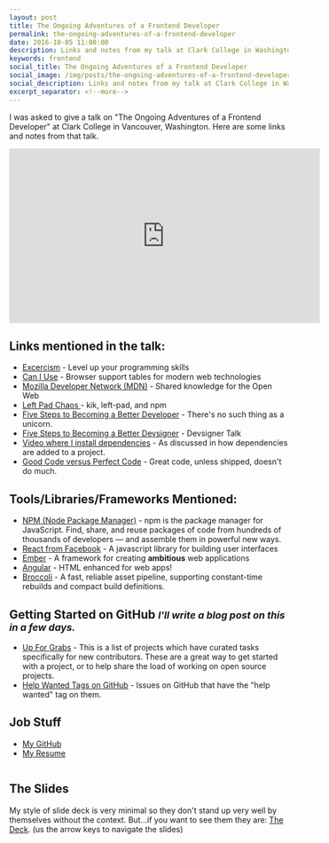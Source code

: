 ```yaml
---
layout: post
title: The Ongoing Adventures of a Frontend Developer
permalink: the-ongoing-adventures-of-a-frontend-developer
date: 2016-10-05 11:00:00
description: Links and notes from my talk at Clark College in Washington.
keywords: frontend
social_title: The Ongoing Adventures of a Frontend Developer
social_image: /img/posts/the-ongoing-adventures-of-a-frontend-developer.jpg
social_description: Links and notes from my talk at Clark College in Washington about what a day in the life of a frontend web developer is like.
excerpt_separator: <!--more-->
---
```


I was asked to give a talk on "The Ongoing Adventures of a Frontend Developer" at Clark College in Vancouver, Washington. Here are some links and notes from that talk.

<!--more-->

<iframe width="560" height="315" src="https://www.youtube.com/embed/yzGFjVa4u_o" frameborder="0" allowfullscreen></iframe>

## Links mentioned in the talk:
* <a target="_blank" rel="noopener" href="http://exercism.io/">Excercism</a> - Level up your programming skills
* <a target="_blank" rel="noopener" href="http://caniuse.com/">Can I Use</a> - Browser support tables for modern web technologies
* <a target="_blank" rel="noopener" href="https://developer.mozilla.org/en-US/">Mozilla Developer Network (MDN)</a> - Shared knowledge for the Open Web
* <a target="_blank" rel="noopener" href="http://blog.npmjs.org/post/141577284765/kik-left-pad-and-npm">Left Pad Chaos </a> - kik, left-pad, and npm
* <a target="_blank" rel="noopener" href="/five-steps-to-becoming-a-better-developer">Five Steps to Becoming a Better Developer</a> - There's no such thing as a unicorn.
* <a target="_blank" rel="noopener" href="/devsigner2016">Five Steps to Becoming a Better Devsigner</a> - Devsigner Talk
* <a target="_blank" rel="noopener" href="https://youtu.be/6FN7QU1ZxqA?list=PLHYmM0rBloyTelftsYtk93VgunoYmNkc5">Video where I install dependencies</a> - As discussed in how dependencies are added to a project.
* <a target="_blank" rel="noopener" href="/good-quality-code-perfect-code">Good Code versus Perfect Code</a> - Great code, unless shipped, doesn't do much.

## Tools/Libraries/Frameworks Mentioned:
* <a target="_blank" rel="noopener" href="https://www.npmjs.com/">NPM (Node Package Manager)</a> - npm is the package manager for JavaScript. Find, share, and reuse packages of code from hundreds of thousands of developers — and assemble them in powerful new ways.
* <a target="_blank" rel="noopener" href="https://facebook.github.io/react/">React from Facebook</a> - A javascript library for building user interfaces
* <a target="_blank" rel="noopener" href="http://emberjs.com/">Ember</a> - A framework for creating **ambitious** web applications
* <a target="_blank" rel="noopener" href="https://angularjs.org/">Angular</a> - HTML enhanced for web apps!
* <a target="_blank" rel="noopener" href="https://github.com/broccolijs/broccoli">Broccoli</a> - A fast, reliable asset pipeline, supporting constant-time rebuilds and compact build definitions.

## Getting Started on GitHub <small>*I'll write a blog post on this in a few days.*</small>
* <a target="_blank" rel="noopener" href="http://up-for-grabs.net/#/">Up For Grabs</a> - This is a list of projects which have curated tasks specifically for new contributors. These are a great way to get started with a project, or to help share the load of working on open source projects.
* <a target="_blank" rel="noopener" href="https://github.com/search?l=&p=2&q=state%3Aopen+label%3Ahelp-wanted&ref=advsearch&type=Issues&utf8=%E2%9C%93">Help Wanted Tags on GitHub</a> - Issues on GitHub that have the "help wanted" tag on them.

## Job Stuff
* <a target="_blank" rel="noopener" href="https://github.com/peterramsing">My GitHub</a>
* <a target="_blank" href="http://peter.coffee/static/peter-ramsing-resume.pdf">My Resume</a>

<p style="text-align: center;">
  <img src="{{ site.baseurl }}/img/posts/the-ongoing-adventures-of-a-frontend-developer.jpg" alt="">
</p>

## The Slides
My style of slide deck is very minimal so they don't stand up very well by themselves without the context. But...if you want to see them they are: <a target="_blank" href="http://peter.coffee/static/talks/the-ongoing-adventures-of-a-front-end-developer/#/">The Deck</a>. (us the arrow keys to navigate the slides)
